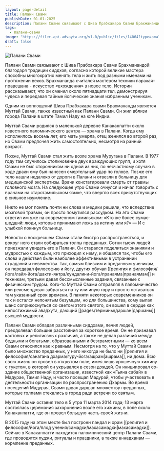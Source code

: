 ```yaml
---
layout: page-detail
title: Палани Свами
publishDate: 01-01-2025
description: Палани Свами связывают с Шива Прабхакара Свами Брахманандой благодаря традиции сиддхов, согласно которой великие мастера способны многократно менять тела и жить под разными именами на протяжении веков. Брахмананда считался мастером техники паракая-правешана - искусство «вхождения» в новое тело. Истории рассказывают, что он сменил около пятнадцати тел, демонстрируя чудеса и передавая тайные йогические знания избранным ученикам.
tags:
  - палани-свами
image: "https://filer-api.advayta.org/v1.0/public/files/14064?type=small"
draft: false
---
```


![Палани Свами](https://filer-api.advayta.org/v1.0/public/files/14064?type=medium "Палани Свами") 

 Палани Свами связывают с Шива Прабхакара Свами Брахманандой благодаря традиции сиддхов, согласно которой великие мастера способны многократно менять тела и жить под разными именами на протяжении веков. Брахмананда считался мастером техники паракая-правешана - искусство «вхождения» в новое тело. Истории рассказывают, что он сменил около пятнадцати тел, демонстрируя чудеса и передавая тайные йогические знания избранным ученикам.
 
 Одним из воплощений Шива Прабхакара сва­ми Брахмананды является Муттай Свами, также известный как Палани Свами. Он жил вблизи города Палани в штате Тамил Наду на юге Индии.

 Муттай Свами родился в маленькой деревне Канаканпатти около известного паломнического центра — храма в Палани. Когда ему исполнилось восемь лет, его мать умерла, отец женился во второй раз, но Свами предпочел жить самостоятельно, не­смотря на ранний возраст.

 Позже, Муттай Свами стал жить возле храма Му­ругана в Палани. В 1977 году там случилось стол­кновение двух враждующих групп, и хотя Свами не был сторонником ни одной из них, по несчастному случаю в ходе драки ему был нанесен смертельный удар по голове. Позже его тело нашли недалеко от дороги в Палани и отвезли в больницу для медицин­ской экспертизы. Врачи констатировали смерть от травмы головного мозга. На следующее утро Сва­ми очнулся и начал говорить с врачами на старота­мильском языке, что ввергло всех присутствующих в сильное изумление.

 Никто не мог понять почти ни слова и медики ре­шили, что вследствие мозговой травмы, он просто помутился рассудком. На это Свами ответил им уже на современном тамильском: «Кто же более сумас­шедший: люди, которые принимают ложь за истину или я?» — И с улыбкой покинул больницу.

 Новости о воскресшем Свами стали быстро рас­пространяться, и вокруг него стали собираться толпы преданных. Сотни тысяч людей приезжали увидеть его в Палани. Он старался поделиться зна­ниями и мудростью с каждым, кто приходил к нему, и общался так, чтобы его слова и действия были наиболее эффективными в устранении страданий и невежества. Так, самым близким и преданным ученикам, он передавал философию и йогу, дру­гих обучал [[религия и философия/йога/лайя-йога/шакти-янтра/кундалини-йога/пранаяма|пранаямам]] и техникам, третьим давал бессмысленные задания, связанные с физическим трудом. Кого-то Муттай Свами отправлял в палом­ничество или рекомендовал забраться на ту или иную гору и просто оставаться там указанный срок времени. В памяти некоторых современников он так и остался непонятым безумцем, но для большинства, кому выпал шанс соприкоснуться со светом этого святого, он вошел в сердце как непостижимый авад­хута, дающий [[pages/термины/даршан|даршаны]] высшей мудрости.

 Палани Свами обладал различными сиддхами, лечил людей, преодолевал большие расстояния за короткое время. Он не признавал кастовых и рели­гиозных различий, а также не делал различий между бедными и богатыми, образованными и безграмот­ными — ко всем Свами относился как к равным. Не­смотря на то, что у Муттай Свами было множество преданных, у него никогда не было ни [[религия и философия/санатана дхарма/гуру-йога/ашрам|ашрама]], ни дома. Всю свою жизнь он провел в открытом поле, имея лишь крошечную хижину с тукетом, в которой он укрывался в сезон дождей. Он инициировал со­здание общественной организации, известной как «Гьяна сабай» в Мадурае, Тамил Наду, и часто посе­щал Мадурай, чтобы участвовать в деятельности ор­ганизации по распространению Дхармы. Во время посещений Мадурая, Свами давал даршан множе­ству преданных, которые толпами стекались в город ради встречи со святым.

 Муттай Свами оставил тело в 5 утра 11 марта 2014 года; 13 марта состоялась церемония захоро­нения возле его хижины, в поле около Канаканпат­ти, где он провел большую часть своей жизни.

 В 2015 году на этом месте был построен пандал и храм [[религия и философия/йога/плод учения/самадхи/махасамадхи|махасамадхи]]. Сейчас в Канаканпатти на­ходится паломнический центр Палани Свами, где проводятся пуджи, ритуалы и праздники, а также аннадханам — кормление преданных.
  
  

